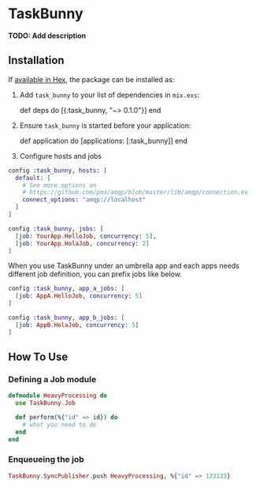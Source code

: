 # TaskBunny

**TODO: Add description**

## Installation

If [available in Hex](https://hex.pm/docs/publish), the package can be installed as:

  1. Add `task_bunny` to your list of dependencies in `mix.exs`:

        def deps do
          [{:task_bunny, "~> 0.1.0"}]
        end

  1. Ensure `task_bunny` is started before your application:

        def application do
          [applications: [:task_bunny]]
        end

  1. Configure hosts and jobs

```elixir
config :task_bunny, hosts: [
  default: [
    # See more options on
    # https://github.com/pma/amqp/blob/master/lib/amqp/connection.ex
    connect_options: "amqp://localhost"
  ]
]

config :task_bunny, jobs: [
  [job: YourApp.HelloJob, concurrency: 5],
  [job: YourApp.HolaJob, concurrency: 2]
]
```

When you use TaskBunny under an umbrella app and each apps needs different job
definition, you can prefix jobs like below.

```elixir
config :task_bunny, app_a_jobs: [
  [job: AppA.HelloJob, concurrency: 5]
]

config :task_bunny, app_b_jobs: [
  [job: AppB.HolaJob, concurrency: 5]
]

```

## How To Use

### Defining a Job module

```elixir
defmodule HeavyProcessing do
  use TaskBunny.Job

  def perform(%{"id" => id}) do
    # what you need to do
  end
end
```

### Enqueueing the job

```elixir
TaskBunny.SyncPublisher.push HeavyProcessing, %{"id" => 123123}
```

